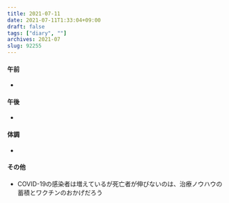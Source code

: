 ```yaml
---
title: 2021-07-11
date: 2021-07-11T1:33:04+09:00
draft: false
tags: ["diary", ""]
archives: 2021-07
slug: 92255
---
```

#### 午前
- 
#### 午後
- 
#### 体調
- 
#### その他
- COVID-19の感染者は増えているが死亡者が伸びないのは、治療ノウハウの蓄積とワクチンのおかげだろう